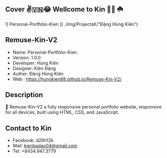 
## Cover ✌️🇻🇳😂 Wellcome to Kin 🪷🏡 ☘️

![ Personal-Portfolio-Kien ]( ./img/ProjectsK/"Đặng Hùng Kiên")


## Remuse-Kin-V2

- Name:       Personal-Portfolio-Kien.
- Version:    1.0.0
- Developer:  Hùng Kiên
- Designer:   Kiên Đặng
- Auther:     Đặng Hùng Kiên
- Web : https://hungkien88.github.io/Remuse-Kin-V2/



## Description

🎯 Remuse-Kin-V2 a fully responsive personal portfolio website, responsive for all devices, built using HTML, CSS, and JavaScript.


## Contact to Kin

- Facebook:   d26h12k
- Mail:       kienbadao04@gmail.com 
- Tel:        +8434.947.3779

